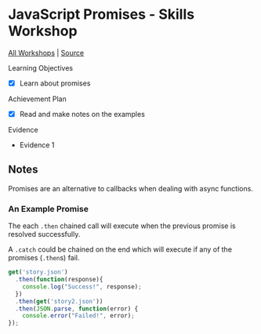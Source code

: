 # JavaScript Promises - Skills Workshop

[All Workshops](README.md) | [Source](https://github.com/makersacademy/course/blob/master/pills/js_promises.md)

Learning Objectives

- [x] Learn about promises

Achievement Plan

- [x] Read and make notes on the examples

Evidence

- Evidence 1

## Notes

Promises are an alternative to callbacks when dealing with async functions.

### An Example Promise

The each `.then` chained call will execute when the previous promise is resolved successfully.

A `.catch` could be chained on the end which will execute if any of the promises (`.then`s) fail.

```js
get('story.json')
  .then(function(response){
    console.log("Success!", response);
  })
  .then(get('story2.json'))
  .then(JSON.parse, function(error) {
    console.error("Failed!", error);
});
```
